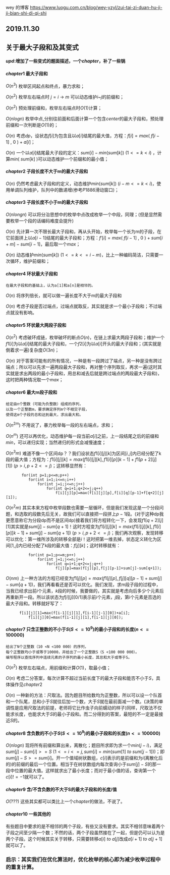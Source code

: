 wey 的博客 <https://www.luogu.com.cn/blog/wey-yzyl/zui-tai-zi-duan-hu-ji-ji-bian-shi-di-qi-shi>

## 2019.11.30 
## 关于最大子段和及其变式
#### $upd:$增加了一些变式的题面描述，一个$chapter$，补了一些锅
#### $chapter 1$ 最大子段和
	
$O(n^3)$ 枚举区间起点和终点，暴力求和；
   
$O(n^2)$ 枚举左右端点时 $j=i$ -> $m$ 可以动态维护$i$~$j$的前缀和；
   
$O(n^2)$ 预处理前缀和，枚举左右端点时$O(1)$计算；
   
$O(nlogn)$ 枚举中点,分别往前面和后面计算一个包含$center$的最大子段和，预处理前缀和一次判断是$O(1)$的；
   
$O(n)$ 考虑$dp$，设状态$f[i]$为包含且以$a[i]$结尾的最大值，方程：$f[i] = max(~f[i-1]~,~0~) + a[i]$；
   
$O(n)$ 一个以$a[i]$结尾最大子段的定义：$sum[i]-min(sum[k])~(1<=k<i)$ ，计算$min(~sum[k]~)$可以动态维护一个前缀和的最小值；
   
#### $chapter 2$ 子段长度不大于m的最大子段和

$O(n)$ 仍然考虑最大子段和的定义，动态维护$min(sum[k])~(i-m<=k<i)$，使用单调队列维护，队列中的数递增(参考$P1886$滑动窗口)；

#### $chapter 3$ 子段长度不小于m的最大子段和

$O(nlongn)$ 可以将分治思想中的枚举中点改成枚举一个中段，同理；(但是显然需要枚举一个段的话编码难度会提升)
   
$O(n)$ 先计算一次不限长最大子段和，再从头开始，枚举每一个长为m的子段，在它前面拼上以$a[i-1]$结尾的最大子段和；方程：$f'[i] = max(~f[i-1]~,~0~) + sum[i+m] - sum[i-1]$，最后取一个$max$；
   
$O(n)$ 动态维护$min(sum[k])~(1<=k<=i-m)$，比上一种编码简洁，只需要一次循环，维护前缀和；

#### $chapter 4$ 环状最大子段和

	在最大子段和的基础上，认为a[1]和a[n]是相邻的。

$O(n)$ 将序列倍长，就可以做一遍长度不大于m的最大子段和

$O(n)$ 考虑子段是否过端点，过端点就取反，其实就是求一个最小子段和；不过端点就没有影响。

#### $chapter 5$ 环状最大两段子段和

$O(n^2)$ 考虑破环成链，枚举破坏的断点$O(n)$，在链上求最大两段子段和；维护一个$f1[i]$为以$a[i]$结尾的最大子段和，一个$f2[i]$为以$a[i]$开头的最大子段和；(其实就是倒着求一遍)复杂度$O(3n)$；

$O(n)$ 对于答案可能有的所有情况，一种是有一段跨过了端点，另一种是没有跨过端点；所以可以先求一遍两段最大子段和，再对整个序列取反，再求一遍(这时其实就是求出两段的最小子段和，用总和减去后就是跨过端点的两段最大子段和)，这时把两种情况取一个$max$；

#### $chapter 6$ 最大m段子段和

	给定由n个整数（可能为负整数）组成的序列，
    以及一个正整数m，要求确定序列m个不相交子段，
    使得这m个子段的总和达到最大，求出最大和。
    
$O(n^{2m})$ 不用说了，暴力枚举每一段的左右端点，求和；

$O(n^m)$ 还可以再优化，动态维护每一段当前$a[i]$之前，上一段结尾之后的前缀和$min$，可以递归实现；当然递归的形式会减慢速度；

$O(n^3m)$ 难道不像一个区间dp？？我们设状态$f1[i][j][k]$为区间$[i,j]$内已经分配了k段的最大值；方程为：$f1[i][j][k]=max(f1[i][j][k],f1[i][p][k-1]+f1[p+2][j][1])~(p>i,p+2<=j)$；这转移显然有：

           for(int p=1;p<=m;p++)
	          for(int i=1;i<=n;i++)
                  for(int j=i;j<=n;j++)
                      for(int q=i+1;q+2<=j;q++)
                          f[i][j][p]=max(f[i][j][p],f[i][q][p-1]+f[q+2][j][1]);

$O(n^2m)$ 其实本来方程中枚举段数也需要一层循环，但是我们发现这是一个分段问题，和选取的段数先后无关，故我们可以直接把一段拼上$p-1$段。(对于这种dp我更愿意称它为分段dp而不是区间dp)接着我们将方程转化一下，会发现$f1[q+2][j][1]$其实就是$sum[j]-sum[q+1]$！这时方程变为$f1[i][j][k]=max(f1[i][j][k],f1[i][p][k-1]+sum[j]-sum[q+1])~(p>i,p+2<=j)$；我们再次观察，发现转移可以优化：第一维所涉及的转移全部是$i$！这时把第一维去掉，状态定义转化为区间$[1,j]$内已经分配了k段的最大值：$f[j][k]$；这时转移就有：

              for(int p=1;p<=m;p++)
                  for(int j=1;j<=n;j++)
                      for(int q=i+1;q+2<=j;q++)
                          f[j][p]=max(f[j][p],f[j][p-1]+sum[j]-sum[q+1]);

$O(nm)$ 上一种方法的方程已经变为$f1[j][p]=max(f1[j][p],f[j][q][p-1]+sum[j]-sum[q+1])$，我们再看看还是否可以优化。我们发现，求m段子段的过程中，当我已经求出前$i$个元素，$k$段的时候，我要做的，其实就是考虑向后多少个元素后再重新开一段。所以该状态为$f[i][j][0/1]$表示前$i$个元素，$j$段，第i个元素是否选的最大子段和。转移就好写了：

		  f[i][j][1]=max(f[i-1][j][1],f[i-1][j-1][0])+a[i];
              f[i][j][0]=max(f[i-1][j][1],f[i-1][j][0]);

#### $chapter 7$ 只含正整数的不小于$S$($S<=10^9$)的最小子段和的长度($n<=100000$)

	给出了N个正整数（10 <N <100 000）的序列，
    每个正整数均小于或等于10000，并给出了一个正整数S（S <100 000 000）。
    编写程序以查找序列中连续元素的子序列的最小长度，其总和大于或等于S。

$O(n^2)$ 枚举左右端点，用前缀和计算$O(1)$，取最小值；

$O(n)$ 考虑二分答案，每次计算不超过当前长度下的最大子段和能否不小于$S$，具体操作见$chapter2$

$O(n)$ 一种新的方法：尺取法。因为题目所给数均为正整数，所以可以设一个队首和一个队尾，总和小于$S$就往后加一个数，大于$S$就在最前面减一个数。(决策的单调性是应用尺取法的前提，老师将它比作虫子向前蠕动的样子)同样，尺取法不仅能求长度，也能求大于$S$的最小子段和。而二分得到的答案，最短的不一定是最接近$S$的。

#### $chapter 8$ 含负数的不小于$S$($S<=10^9$)的最小子段和的长度($n<=100000$)

$O(nlogn)$ 现将所有前缀和算出来，离散化；题目所求即为求一个$min(j-i)$，满足$sum[j]-sum[i]>=S~(1<=i<=j,sum[i]=min(sum[1]~to~sum[j-1]))$；即$sum[j]-S>=sum[i]$。开一个值域树状数组，$c[i]$表示的是前缀和为$i$(离散化后的)的前缀的最后一个位置。相当于在树状数组内每次查询小于$sum[j]-S$的那一段中位置的最大值。这样就求出了最小长度；而对于最小值的话，查询第一个$c[i]!=-1$就可以了。

#### $chapter 9$ 含/不含负数的不大于S的最大子段和的长度/值

$O(???)$ 这些其实都可以类比上一个$chapter$的做法，不说了。

#### $chapter 10$ 一些其他的

有些题目中要求的是不相邻的两个子段，有些又没有要求。其实不相邻意味着两个子段之间至少隔一个数；不然的话，两个子段虽然接在了一起，但是仍可以认为是两个子段。这个时候其实关于转移，只需要转移$a[i]~to~a[j]$改成$a[i+1]~to~a[j+1]$就可以了。

### 启示：其实我们在优化算法时，优化枚举的核心即为减少枚举过程中的重复计算。